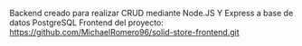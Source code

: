 Backend creado para realizar CRUD mediante Node.JS Y Express a base de datos PostgreSQL
Frontend del proyecto: https://github.com/MichaelRomero96/solid-store-frontend.git
